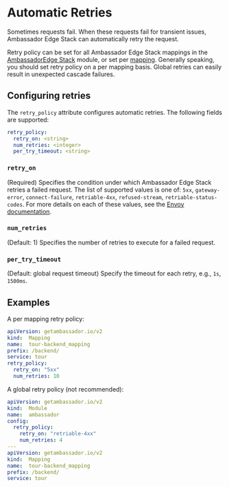 # Automatic Retries

Sometimes requests fail. When these requests fail for transient issues, Ambassador Edge Stack can automatically retry the request.

Retry policy can be set for all Ambassador Edge Stack mappings in the [AmbassadorEdge Stack](/reference/core/ambassador) module, or set per [mapping](https://www.getambassador.io/reference/mappings#configuring-mappings). Generally speaking, you should set retry policy on a per mapping basis. Global retries can easily result in unexpected cascade failures.

## Configuring retries

The `retry_policy` attribute configures automatic retries. The following fields are supported:
```yaml
retry_policy:
  retry_on: <string>
  num_retries: <integer>
  per_try_timeout: <string>
```

### `retry_on`
(Required) Specifies the condition under which Ambassador Edge Stack retries a failed request. The list of supported values is one of: `5xx`, `gateway-error`, `connect-failure`, `retriable-4xx`, `refused-stream`, `retriable-status-codes`. For more details on each of these values, see the [Envoy documentation](https://www.envoyproxy.io/docs/envoy/v1.9.0/configuration/http_filters/router_filter#x-envoy-retry-on).

### `num_retries`
(Default: 1) Specifies the number of retries to execute for a failed request.

### `per_try_timeout`
(Default: global request timeout) Specify the timeout for each retry, e.g., `1s`, `1500ms`.

## Examples

A per mapping retry policy:

```yaml
apiVersion: getambassador.io/v2
kind:  Mapping
name:  tour-backend_mapping
prefix: /backend/
service: tour
retry_policy:
  retry_on: "5xx"
  num_retries: 10
```

A global retry policy (not recommended):

```yaml
apiVersion: getambassador.io/v2
kind:  Module
name:  ambassador
config:
  retry_policy:
    retry_on: "retriable-4xx"
    num_retries: 4
---
apiVersion: getambassador.io/v2
kind:  Mapping
name:  tour-backend_mapping
prefix: /backend/
service: tour
```
